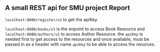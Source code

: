 ## A small REST api for SMU project Report

`localhost:8080/register/v1` to get the apiKey.

`localhost:8080/books/v1` is the enpoint to access Book Resource and `localhost:8080/authors/v1` to access Author Resource. the *`apiKey`* is needed first to get access to the resources and once avaliable, must be passed in as a header with name *`apiKey`* to be able to access the reources.
